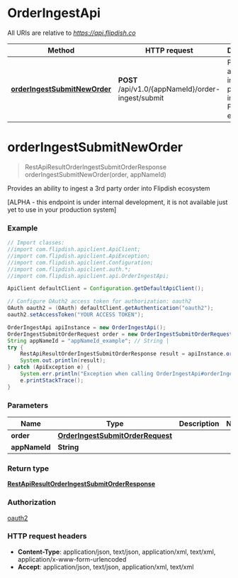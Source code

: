 # OrderIngestApi

All URIs are relative to *https://api.flipdish.co*

Method | HTTP request | Description
------------- | ------------- | -------------
[**orderIngestSubmitNewOrder**](OrderIngestApi.md#orderIngestSubmitNewOrder) | **POST** /api/v1.0/{appNameId}/order-ingest/submit | Provides an ability to ingest a 3rd party order into Flipdish ecosystem


<a name="orderIngestSubmitNewOrder"></a>
# **orderIngestSubmitNewOrder**
> RestApiResultOrderIngestSubmitOrderResponse orderIngestSubmitNewOrder(order, appNameId)

Provides an ability to ingest a 3rd party order into Flipdish ecosystem

[ALPHA - this endpoint is under internal development, it is not available just yet to use in your production system]

### Example
```java
// Import classes:
//import com.flipdish.apiclient.ApiClient;
//import com.flipdish.apiclient.ApiException;
//import com.flipdish.apiclient.Configuration;
//import com.flipdish.apiclient.auth.*;
//import com.flipdish.apiclient.api.OrderIngestApi;

ApiClient defaultClient = Configuration.getDefaultApiClient();

// Configure OAuth2 access token for authorization: oauth2
OAuth oauth2 = (OAuth) defaultClient.getAuthentication("oauth2");
oauth2.setAccessToken("YOUR ACCESS TOKEN");

OrderIngestApi apiInstance = new OrderIngestApi();
OrderIngestSubmitOrderRequest order = new OrderIngestSubmitOrderRequest(); // OrderIngestSubmitOrderRequest | 
String appNameId = "appNameId_example"; // String | 
try {
    RestApiResultOrderIngestSubmitOrderResponse result = apiInstance.orderIngestSubmitNewOrder(order, appNameId);
    System.out.println(result);
} catch (ApiException e) {
    System.err.println("Exception when calling OrderIngestApi#orderIngestSubmitNewOrder");
    e.printStackTrace();
}
```

### Parameters

Name | Type | Description  | Notes
------------- | ------------- | ------------- | -------------
 **order** | [**OrderIngestSubmitOrderRequest**](OrderIngestSubmitOrderRequest.md)|  |
 **appNameId** | **String**|  |

### Return type

[**RestApiResultOrderIngestSubmitOrderResponse**](RestApiResultOrderIngestSubmitOrderResponse.md)

### Authorization

[oauth2](../README.md#oauth2)

### HTTP request headers

 - **Content-Type**: application/json, text/json, application/xml, text/xml, application/x-www-form-urlencoded
 - **Accept**: application/json, text/json, application/xml, text/xml

